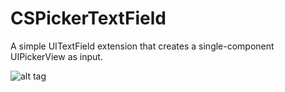 # CSPickerTextField
A simple UITextField extension that creates a single-component UIPickerView as input.

![alt tag](https://raw.github.com/newcseanc/CSPickerTextField/master/Assets/Demo_scaled.gif)
